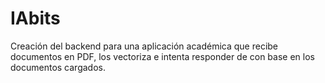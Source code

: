 # IAbits
Creación del backend para una aplicación académica que recibe documentos en PDF, los vectoriza e intenta responder de con base en los documentos cargados.

